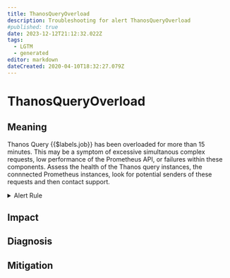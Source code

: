 ```yaml
---
title: ThanosQueryOverload
description: Troubleshooting for alert ThanosQueryOverload
#published: true
date: 2023-12-12T21:12:32.022Z
tags: 
  - LGTM
  - generated
editor: markdown
dateCreated: 2020-04-10T18:32:27.079Z
---
```


# ThanosQueryOverload

## Meaning
[//]: # "Short paragraph that explains what the alert means"
Thanos Query {{$labels.job}} has been overloaded for more than 15 minutes. This may be a symptom of excessive simultanous complex requests, low performance of the Prometheus API, or failures within these components. Assess the health of the Thanos query instances, the connnected Prometheus instances, look for potential senders of these requests and then contact support.

<details>
  <summary>Alert Rule</summary>

{{% rule "thanos/thanos-query.yml" "ThanosQueryOverload" %}}

{{% comment %}}

```yaml
alert: ThanosQueryOverload
expr: (max_over_time(thanos_query_concurrent_gate_queries_max[5m]) - avg_over_time(thanos_query_concurrent_gate_queries_in_flight[5m]) < 1)
for: 15m
labels:
    severity: warning
annotations:
    summary: Thanos Query Overload (instance {{ $labels.instance }})
    description: |-
        Thanos Query {{$labels.job}} has been overloaded for more than 15 minutes. This may be a symptom of excessive simultanous complex requests, low performance of the Prometheus API, or failures within these components. Assess the health of the Thanos query instances, the connnected Prometheus instances, look for potential senders of these requests and then contact support.
          VALUE = {{ $value }}
          LABELS = {{ $labels }}
    runbook: https://github.com/srerun/prometheus-alerts/blob/main/content/runbooks/thanos-query/ThanosQueryOverload.md

```

{{% /comment %}}

</details>


## Impact
[//]: # "What could / will happen if the alert is not addressed"



## Diagnosis
[//]: # "Steps to take to identify the cause of the problem"



## Mitigation
[//]: # "The steps necessary to resolve the alert"
